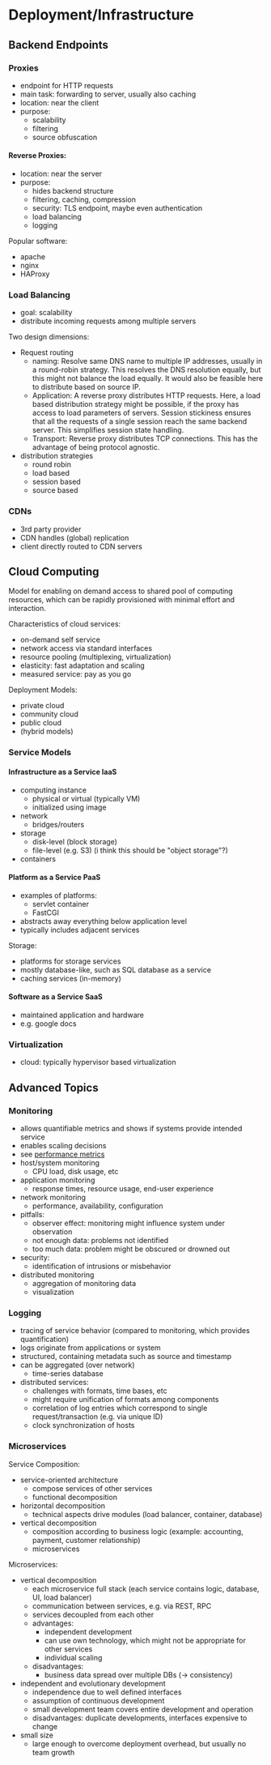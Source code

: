 # Deployment/Infrastructure
## Backend Endpoints
### Proxies
* endpoint for HTTP requests
* main task: forwarding to server, usually also caching
* location: near the client
* purpose:
  * scalability
  * filtering
  * source obfuscation

#### Reverse Proxies:
* location: near the server
* purpose:
  * hides backend structure
  * filtering, caching, compression
  * security: TLS endpoint, maybe even authentication
  * load balancing
  * logging

Popular software:

* apache
* nginx
* HAProxy

### Load Balancing
* goal: scalability
* distribute incoming requests among multiple servers

Two design dimensions:

* Request routing
  * naming:
    Resolve same DNS name to multiple IP addresses, usually in a round-robin strategy.
    This resolves the DNS resolution equally, but this might not balance the load equally.
    It would also be feasible here to distribute based on source IP.
  * Application:
    A reverse proxy distributes HTTP requests.
    Here, a load based distribution strategy might be possible, if the proxy has access to load parameters of servers.
    Session stickiness ensures that all the requests of a single session reach the same backend server.
    This simplifies session state handling.
  * Transport:
    Reverse proxy distributes TCP connections.
    This has the advantage of being protocol agnostic.
* distribution strategies
  * round robin
  * load based
  * session based
  * source based

### CDNs
* 3rd party provider
* CDN handles (global) replication
* client directly routed to CDN servers

## Cloud Computing
Model for enabling on demand access to shared pool of computing resources,
which can be rapidly provisioned with minimal effort and interaction.

Characteristics of cloud services:

* on-demand self service
* network access via standard interfaces
* resource pooling (multiplexing, virtualization)
* elasticity: fast adaptation and scaling
* measured service: pay as you go

Deployment Models:

* private cloud
* community cloud
* public cloud
* (hybrid models)

### Service Models
#### Infrastructure as a Service IaaS
* computing instance
  * physical or virtual (typically VM)
  * initialized using image
* network
  * bridges/routers
* storage
  * disk-level (block storage)
  * file-level (e.g. S3) (i think this should be "object storage"?)
* containers

#### Platform as a Service PaaS
* examples of platforms:
  * servlet container
  * FastCGI
* abstracts away everything below application level
* typically includes adjacent services

Storage:

* platforms for storage services
* mostly database-like, such as SQL database as a service
* caching services (in-memory)

#### Software as a Service SaaS
* maintained application and hardware
* e.g. google docs

### Virtualization
* cloud: typically hypervisor based virtualization

## Advanced Topics
### Monitoring
* allows quantifiable metrics and shows if systems provide intended service
* enables scaling decisions
* see [performance metrics](#server-side-performance-metrics)
* host/system monitoring
  * CPU load, disk usage, etc
* application monitoring
  * response times, resource usage, end-user experience
* network monitoring
  * performance, availability, configuration
* pitfalls:
  * observer effect: monitoring might influence system under observation
  * not enough data: problems not identified
  * too much data: problem might be obscured or drowned out
* security:
  * identification of intrusions or misbehavior
* distributed monitoring
  * aggregation of monitoring data
  * visualization

### Logging
* tracing of service behavior (compared to monitoring, which provides quantification)
* logs originate from applications or system
* structured, containing metadata such as source and timestamp
* can be aggregated (over network)
  * time-series database
* distributed services:
  * challenges with formats, time bases, etc
  * might require unification of formats among components
  * correlation of log entries which correspond to single request/transaction (e.g. via unique ID)
  * clock synchronization of hosts

### Microservices

Service Composition:

* service-oriented architecture
  * compose services of other services
  * functional decomposition
* horizontal decomposition
  * technical aspects drive modules (load balancer, container, database)
* vertical decomposition
  * composition according to business logic (example: accounting, payment, customer relationship)
  * microservices

Microservices:

* vertical decomposition
  * each microservice full stack (each service contains logic, database, UI, load balancer)
  * communication between services, e.g. via REST, RPC
  * services decoupled from each other
  * advantages:
    * independent development
    * can use own technology, which might not be appropriate for other services
    * individual scaling
  * disadvantages:
    * business data spread over multiple DBs (-> consistency)
* independent and evolutionary development
  * independence due to well defined interfaces
  * assumption of continuous development
  * small development team covers entire development and operation
  * disadvantages: duplicate developments, interfaces expensive to change
* small size
  * large enough to overcome deployment overhead, but usually no team growth
